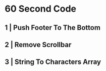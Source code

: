 # 60 Second Code

## 1 | Push Footer To The Bottom
## 2 | Remove Scrollbar
## 3 | String To Characters Array

 

